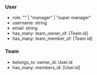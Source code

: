 ### User
 - role: "" | "manager" | "super manager"
 - username: string
 - email: string
 - has_many: team_owner_of: [Team.id]
 - has_many: team_member_of: [Team.id]

### Team
 - belongs_to: owner_id: User.id
 - has_many: members_id: [User.id]